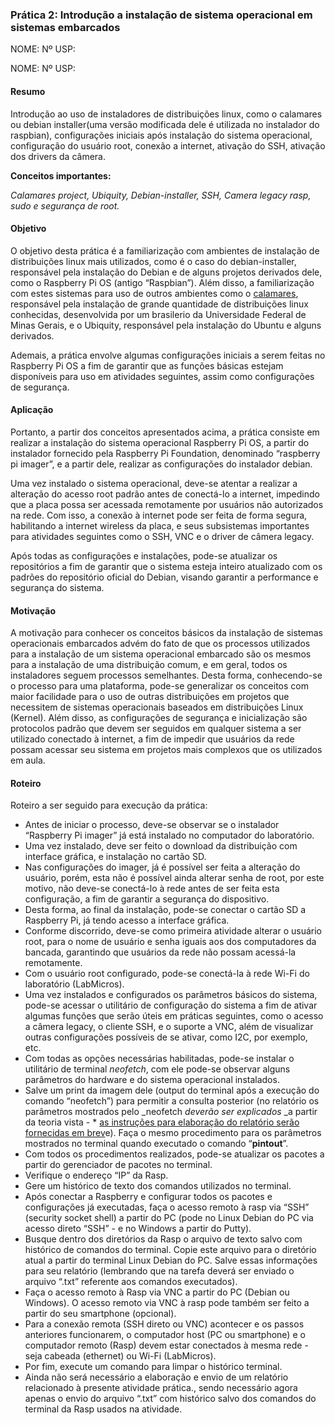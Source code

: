 <!-- Output copied to clipboard! -->

<!-----

Yay, no errors, warnings, or alerts!

Conversion time: 0.528 seconds.


Using this Markdown file:

1. Paste this output into your source file.
2. See the notes and action items below regarding this conversion run.
3. Check the rendered output (headings, lists, code blocks, tables) for proper
   formatting and use a linkchecker before you publish this page.

Conversion notes:

* Docs to Markdown version 1.0β34
* Tue Dec 13 2022 08:27:42 GMT-0800 (PST)
* Source doc: Roteiro_pratica-2
----->



### Prática 2: Introdução a instalação de sistema operacional em sistemas embarcados

NOME:									 Nº USP: 

NOME:									 Nº USP: 


#### Resumo

Introdução ao uso de instaladores de distribuições linux, como o calamares ou debian installer(uma versão modificada dele é utilizada no instalador do raspbian), configurações iniciais após instalação do sistema operacional, configuração do usuário root, conexão a internet, ativação do SSH, ativação dos drivers da câmera. 

**Conceitos importantes:**

_Calamares project, Ubiquity, Debian-installer, SSH, Camera legacy rasp, sudo e segurança de root._


#### Objetivo

O objetivo desta prática é a familiarização com ambientes de instalação de distribuições linux mais utilizados, como é o caso do debian-installer, responsável pela instalação do Debian e de alguns projetos derivados dele, como o Raspberry Pi OS (antigo “Raspbian”). Além disso, a familiarização com estes sistemas para uso de outros ambientes como o [calamares](https://diolinux.com.br/tecnologia/os-segredos-do-instalador-calamares.html), responsável pela instalação de grande quantidade de distribuições linux conhecidas, desenvolvida por um brasilerio da Universidade Federal de Minas Gerais, e o Ubiquity, responsável pela instalação do Ubuntu e alguns derivados.

Ademais, a prática envolve algumas configurações iniciais a serem feitas no Raspberry Pi OS a fim de garantir que as funções básicas estejam disponíveis para uso em atividades seguintes, assim como configurações de segurança.


#### Aplicação

Portanto, a partir dos conceitos apresentados acima, a prática consiste em realizar a instalação do sistema operacional Raspberry Pi OS, a partir do instalador fornecido pela Raspberry Pi Foundation, denominado “raspberry pi imager”, e a partir dele, realizar as configurações do instalador debian.

Uma vez instalado o sistema operacional, deve-se atentar a realizar a alteração do acesso root padrão antes de conectá-lo a internet, impedindo que a placa possa ser acessada remotamente por usuários não autorizados na rede. Com isso, a conexão à internet pode ser feita de forma segura, habilitando a internet wireless da placa, e seus subsistemas importantes para atividades seguintes como o SSH, VNC e o driver de câmera legacy.

Após todas as configurações e instalações, pode-se atualizar os repositórios a fim de garantir que o sistema esteja inteiro atualizado com os padrões do repositório oficial do Debian, visando garantir a performance e segurança do sistema.


#### Motivação

A motivação para conhecer os conceitos básicos da instalação de sistemas operacionais embarcados advém do fato de que os processos utilizados para a instalação de um sistema operacional embarcado são os mesmos para a instalação de uma distribuição comum, e em geral, todos os instaladores seguem processos semelhantes. Desta forma, conhecendo-se o processo para uma plataforma, pode-se generalizar os conceitos com maior facilidade para o uso de outras distribuições em projetos que necessitem de sistemas operacionais baseados em distribuições Linux (Kernel). Além disso, as configurações de segurança e inicialização são protocolos padrão que devem ser seguidos em qualquer sistema a ser utilizado conectado à internet, a fim de impedir que usuários da rede possam acessar seu sistema em projetos mais complexos que os utilizados em aula. 


#### Roteiro

Roteiro a ser seguido para execução da prática:



* Antes de iniciar o processo, deve-se observar se o instalador “Raspberry Pi imager” já está instalado no computador do laboratório.
* Uma vez instalado, deve ser feito o download da distribuição com interface gráfica, e instalação no cartão SD.
* Nas configurações do imager, já é possível ser feita a alteração do usuário, porém, esta não é possível ainda alterar senha de root, por este motivo, não deve-se conectá-lo à rede antes de ser feita esta configuração, a fim de garantir a segurança do dispositivo.
* Desta forma, ao final da instalação, pode-se conectar o cartão SD a Raspberry Pi, já tendo acesso a interface gráfica.
* Conforme discorrido, deve-se como primeira atividade alterar o usuário root, para o nome de usuário e senha iguais aos dos computadores da bancada, garantindo que usuários da rede não possam acessá-la remotamente.
* Com o usuário root configurado, pode-se conectá-la à rede Wi-Fi do laboratório (LabMicros).
* Uma vez instalados e configurados os parâmetros básicos do sistema, pode-se acessar o utilitário de configuração do sistema a fim de ativar algumas funções que serão úteis em práticas seguintes, como o acesso a câmera legacy, o cliente SSH, e o  suporte a VNC, além de visualizar outras configurações possíveis de se ativar, como I2C, por exemplo, etc.
* Com todas as opções necessárias habilitadas, pode-se instalar o utilitário de terminal _neofetch_, com ele pode-se observar alguns parâmetros do hardware e do sistema operacional instalados.
* Salve um print da imagem dele (output do terminal após a execução do comando “neofetch”) para permitir a consulta posterior (no relatório os parâmetros mostrados pelo _neofetch _deverão ser explicados_ _a partir da teoria vista - * <span style="text-decoration:underline;">as instruções para elaboração do relatório serão fornecidas em brev</span>e). Faça o mesmo procedimento para os parâmetros mostrados no terminal quando executado o comando “**pintout**”.
* Com todos os procedimentos realizados, pode-se atualizar os pacotes a partir do gerenciador de pacotes no terminal.
* Verifique o endereço “IP” da Rasp.
* Gere um histórico de texto dos comandos utilizados no terminal.
* Após conectar a Raspberry e configurar todos os pacotes e configurações já executadas, faça o acesso remoto à rasp via “SSH” (security socket shell) a partir do PC (pode no Linux Debian do PC via acesso direto “SSH” - e no Windows a partir do Putty).
* Busque dentro dos diretórios da Rasp o arquivo de texto salvo com histórico de comandos do terminal. Copie este arquivo para o diretório atual a partir do terminal Linux Debian do PC. Salve essas informações para seu relatório (lembrando que na tarefa deverá ser enviado o arquivo “.txt” referente aos comandos executados).
* Faça o acesso remoto à Rasp via VNC a partir do PC (Debian ou Windows). O acesso remoto via VNC à rasp pode também ser feito a partir do seu smartphone (opcional). 
* Para a conexão remota (SSH direto ou VNC) acontecer e os passos anteriores funcionarem, o computador host (PC ou smartphone) e o computador remoto (Rasp) devem estar conectados à mesma rede - seja cabeada (ethernet) ou Wi-Fi (LabMicros). 
* Por fim, execute um comando para limpar o histórico terminal.
* Ainda não será necessário a elaboração e envio de um relatório relacionado à presente atividade prática., sendo necessário agora apenas o envio do arquivo “.txt” com histórico salvo dos comandos do terminal da Rasp usados na atividade.
